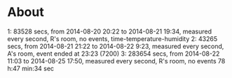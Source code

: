 # About

1:  83528 secs, from 2014-08-20 20:22 to 2014-08-21 19:34, measured every second, R's room, no events, time-temperature-humidity
2:  43265 secs, from 2014-08-21 21:22 to 2014-08-22  9:23, measured every second, A's room, event ended at 23:23 (7200)
3: 283654 secs, from 2014-08-22 11:03 to 2014-08-25 17:50, measured every second, R's room, no events
78 h:47 min:34 sec
